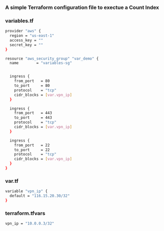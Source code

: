 ### A simple Terraform configuration file to exectue a Count Index



### variables.tf
```sh
provider "aws" {
  region = "us-east-1"
  access_key = ""
  secret_key = ""
}

resource "aws_security_group" "var_demo" {
  name        = "variables-sg"


  ingress {
    from_port   = 80
    to_port     = 80
    protocol    = "tcp"
    cidr_blocks = [var.vpn_ip]
  }

  ingress {
    from_port   = 443
    to_port     = 443
    protocol    = "tcp"
    cidr_blocks = [var.vpn_ip]
  }

  ingress {
    from_port   = 22
    to_port     = 22
    protocol    = "tcp"
    cidr_blocks = [var.vpn_ip]
  }
}
```

### var.tf
```sh
variable "vpn_ip" {
  default = "116.15.20.30/32"
}
```

### terraform.tfvars
```sh
vpn_ip = "10.0.0.3/32"
```
